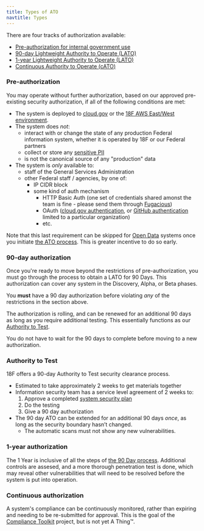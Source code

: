 ```yaml
---
title: Types of ATO
navtitle: Types
---
```


There are four tracks of authorization available:

* [Pre-authorization for internal government use](#pre-authorization)
* [90-day Lightweight Authority to Operate (LATO)](#day-authorization)
* [1-year Lightweight Authority to Operate (LATO)](#year-authorization)
* [Continuous Authority to Operate (cATO)](#continuous-authorization)

### Pre-authorization

You may operate without further authorization, based on our approved pre-existing security authorization, if all of the following conditions are met:

* The system is deployed to [cloud.gov](https://cloud.gov) or the [18F AWS East/West environment](../../infrastructure/aws/).
* The system does _not_:
    * interact with or change the state of any production Federal information system, whether it is operated by 18F or our Federal partners
    * collect or store any [sensitive PII](../../security/pii)
    * is not the canonical source of any "production" data
* The system is _only_ available to:
    * staff of the General Services Administration
    * other Federal staff / agencies, by one of:
        * IP CIDR block
        * some kind of auth mechanism
            * HTTP Basic Auth (one set of credentials shared amonst the team is fine - please send them through [Fugacious](https://fugacious.18f.gov/))
            * OAuth ([cloud.gov authentication](https://docs.cloud.gov/apps/leveraging-authentication/), or [GitHub authentication](https://developer.github.com/v3/oauth/) limited to a particular organization)
            * etc.

Note that this last requirement can be skipped for [Open Data](../levels/#open-data-atos) systems once you initiate [the ATO process](../checklist/). This is greater incentive to do so early.

### 90-day authorization

Once you're ready to move beyond the restrictions of pre-authorization, you must go through the process to obtain a LATO for 90 Days. This authorization can cover any system in the Discovery, Alpha, or Beta phases.

You **must** have a 90 day authorization before violating _any_ of the restrictions in the section above.

The authorization is rolling, and can be renewed for an additional 90 days as long as you require additional testing. This essentially functions as our [Authority to Test](#authority-to-test).

You do not have to wait for the 90 days to complete before moving to a new authorization.

### Authority to Test

18F offers a 90-day Authority to Test security clearance process.

* Estimated to take approximately 2 weeks to get materials together
* Information security team has a service level agreement of 2 weeks to:
    1. Approve a completed [system security plan](../ssp/)
    1. Do the testing
    1. Give a 90 day authorization
* The 90 day ATO can be extended for an additional 90 days _once_, as long as the security boundary hasn’t changed.
    * The automatic scans must not show any new vulnerabilities.

### 1-year authorization

The 1 Year is inclusive of all the steps of [the 90 Day process](#day-authorization). Additional controls are assesed, and a more thorough penetration test is done, which may reveal other vulnerabilities that will need to be resolved before the system is put into operation.

### Continuous authorization

A system's compliance can be continuously monitored, rather than expiring and needing to be re-submitted for approval. This is the goal of the [Compliance Toolkit](https://github.com/18F/compliance-toolkit) project, but is not yet A Thing™.
